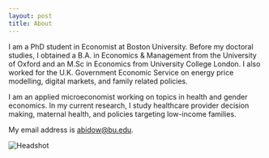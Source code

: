 ```yaml
---
layout: post
title: About
---
```


I am a PhD student in Economist at Boston University. Before my doctoral studies, I obtained a B.A. in Economics & Management from the University of Oxford and an M.Sc in Economics from University College London. I also worked for the U.K. Government Economic Service on energy price modelling, digital markets, and family related policies. 

I am an applied microeconomist working on topics in health and gender economics. In my current research, I study healthcare provider decision making, maternal health, and policies targeting low-income families.    

My email address is abidow@bu.edu. 


![Headshot](https://abigaildow.github.io/assets/images/circle_headshot.png)

